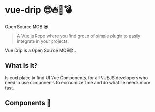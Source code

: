 # vue-drip 😎🔥🔫💣
Open Source MOB 😎

> A Vue.js Repo where you find group of simple plugin to easily integrate in your projects.

Vue Drip is a Open Source MOB😎..

## What is it?

Is cool place to find UI Vue Components, for all VUEJS developers who need to use components to economize time and do what he needs more fast.


## Components 🎨
